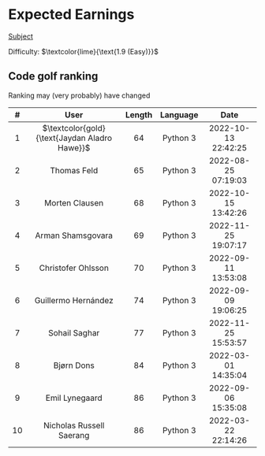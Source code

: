# Expected Earnings

[Subject](https://open.kattis.com/problems/expectedearnings)

Difficulty: $\textcolor{lime}{\text{1.9 (Easy)}}$

## Code golf ranking

Ranking may (very probably) have changed

|  # |           User           | Length | Language |         Date        |
|:--:|:------------------------:|:------:|:--------:|:-------------------:|
| 1  | $\textcolor{gold}{\text{Jaydan Aladro Hawe}}$ | 64     | Python 3 | 2022-10-13 22:42:25 |
| 2  | Thomas Feld              | 65     | Python 3 | 2022-08-25 07:19:03 |
| 3  | Morten Clausen           | 68     | Python 3 | 2022-10-15 13:42:26 |
| 4  | Arman Shamsgovara        | 69     | Python 3 | 2022-11-25 19:07:17 |
| 5  | Christofer Ohlsson       | 70     | Python 3 | 2022-09-11 13:53:08 |
| 6  | Guillermo Hernández      | 74     | Python 3 | 2022-09-09 19:06:25 |
| 7  | Sohail Saghar            | 77     | Python 3 | 2022-11-25 15:53:57 |
| 8  | Bjørn Dons               | 84     | Python 3 | 2022-03-01 14:35:04 |
| 9  | Emil Lynegaard           | 86     | Python 3 | 2022-09-06 15:35:08 |
| 10 | Nicholas Russell Saerang | 86     | Python 3 | 2022-03-22 22:14:26 |